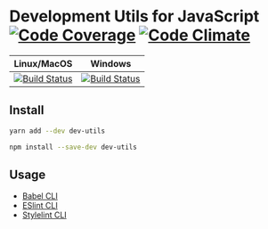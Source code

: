 # Development Utils for JavaScript [![Code Coverage](https://codecov.io/gh/rusty1s/dev-utils/branch/master/graph/badge.svg)](https://codecov.io/github/rusty1s/dev-utils) [![Code Climate](https://codeclimate.com/github/rusty1s/dev-utils/badges/gpa.svg)](https://codeclimate.com/github/rusty1s/dev-utils)

| Linux/MacOS | Windows |
|-------------|:-------:|
| [![Build Status](https://travis-ci.org/rusty1s/dev-utils.svg)](https://travis-ci.org/rusty1s/dev-utils) | [![Build Status](https://ci.appveyor.com/api/projects/status/github/rusty1s/dev-utils?svg=true)](https://ci.appveyor.com/project/rusty1s/dev-utils) |

## Install

```sh
yarn add --dev dev-utils
```

```sh
npm install --save-dev dev-utils
```

## Usage

* [Babel CLI](https://babeljs.io/docs/usage/cli/)
* [ESlint CLI](http://eslint.org/docs/user-guide/command-line-interface)
* [Stylelint CLI](https://github.com/stylelint/stylelint/blob/master/docs/user-guide/cli.md)
